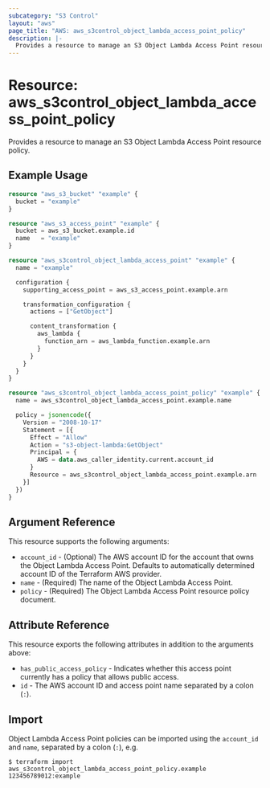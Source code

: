 ```yaml
---
subcategory: "S3 Control"
layout: "aws"
page_title: "AWS: aws_s3control_object_lambda_access_point_policy"
description: |-
  Provides a resource to manage an S3 Object Lambda Access Point resource policy.
---
```


# Resource: aws_s3control_object_lambda_access_point_policy

Provides a resource to manage an S3 Object Lambda Access Point resource policy.

## Example Usage

```terraform
resource "aws_s3_bucket" "example" {
  bucket = "example"
}

resource "aws_s3_access_point" "example" {
  bucket = aws_s3_bucket.example.id
  name   = "example"
}

resource "aws_s3control_object_lambda_access_point" "example" {
  name = "example"

  configuration {
    supporting_access_point = aws_s3_access_point.example.arn

    transformation_configuration {
      actions = ["GetObject"]

      content_transformation {
        aws_lambda {
          function_arn = aws_lambda_function.example.arn
        }
      }
    }
  }
}

resource "aws_s3control_object_lambda_access_point_policy" "example" {
  name = aws_s3control_object_lambda_access_point.example.name

  policy = jsonencode({
    Version = "2008-10-17"
    Statement = [{
      Effect = "Allow"
      Action = "s3-object-lambda:GetObject"
      Principal = {
        AWS = data.aws_caller_identity.current.account_id
      }
      Resource = aws_s3control_object_lambda_access_point.example.arn
    }]
  })
}
```

## Argument Reference

This resource supports the following arguments:

* `account_id` - (Optional) The AWS account ID for the account that owns the Object Lambda Access Point. Defaults to automatically determined account ID of the Terraform AWS provider.
* `name` - (Required) The name of the Object Lambda Access Point.
* `policy` - (Required) The Object Lambda Access Point resource policy document.

## Attribute Reference

This resource exports the following attributes in addition to the arguments above:

* `has_public_access_policy` - Indicates whether this access point currently has a policy that allows public access.
* `id` - The AWS account ID and access point name separated by a colon (`:`).

## Import

Object Lambda Access Point policies can be imported using the `account_id` and `name`, separated by a colon (`:`), e.g.

```
$ terraform import aws_s3control_object_lambda_access_point_policy.example 123456789012:example
```
